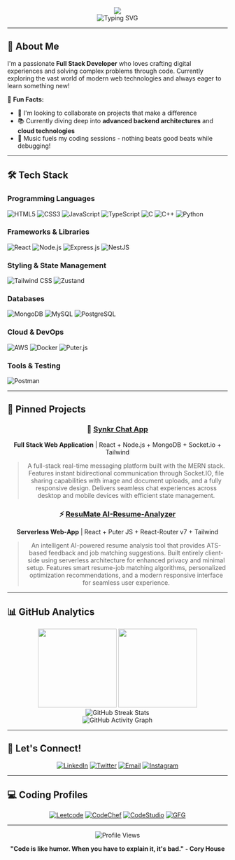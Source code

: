 
<div align="center">
  <img src="https://capsule-render.vercel.app/api?type=waving&color=6C63FF&height=200&section=header&text=HEY,%20I'M%20Mohit%20Gusain%20👋&fontSize=40&fontColor=ffffff" />
</div>
<div align="center">
  <img src="https://readme-typing-svg.herokuapp.com/?lines=Full+Stack+Developer;Problem+Solver;Always+Learning&font=Fira%20Code&center=true&width=380&height=50&duration=4000&pause=1000" alt="Typing SVG">
</div>

---

## 🚀 About Me

I'm a passionate **Full Stack Developer** who loves crafting digital experiences and solving complex problems through code. Currently exploring the vast world of modern web technologies and always eager to learn something new!

🔭 **Fun Facts:**
- 🤝 I'm looking to collaborate on projects that make a difference
- 📚 Currently diving deep into **advanced backend architectures** and **cloud technologies**
- 🎵 Music fuels my coding sessions - nothing beats good beats while debugging!

---

## 🛠️ Tech Stack

### Programming Languages
<div align="left">
  <img src="https://img.shields.io/badge/HTML5-E34F26?style=for-the-badge&logo=html5&logoColor=white" alt="HTML5"/>
  <img src="https://img.shields.io/badge/CSS3-1572B6?style=for-the-badge&logo=css3&logoColor=white" alt="CSS3"/>
  <img src="https://img.shields.io/badge/JavaScript-F7DF1E?style=for-the-badge&logo=javascript&logoColor=black" alt="JavaScript"/>
  <img src="https://img.shields.io/badge/TypeScript-3178C6?style=for-the-badge&logo=typescript&logoColor=white" alt="TypeScript"/>
  <img src="https://img.shields.io/badge/C-00599C?style=for-the-badge&logo=c&logoColor=white" alt="C"/>
  <img src="https://img.shields.io/badge/C++-00599C?style=for-the-badge&logo=cplusplus&logoColor=white" alt="C++"/>
  <img src="https://img.shields.io/badge/Python-3776AB?style=for-the-badge&logo=python&logoColor=white" alt="Python"/>
</div>

### Frameworks & Libraries
<div align="left">
  <img src="https://img.shields.io/badge/React-61DAFB?style=for-the-badge&logo=react&logoColor=black" alt="React"/>
  <img src="https://img.shields.io/badge/Node.js-339933?style=for-the-badge&logo=nodedotjs&logoColor=white" alt="Node.js"/>
  <img src="https://img.shields.io/badge/Express.js-000000?style=for-the-badge&logo=express&logoColor=white" alt="Express.js"/>
  <img src="https://img.shields.io/badge/NestJS-E0234E?style=for-the-badge&logo=nestjs&logoColor=white" alt="NestJS"/>
</div>

### Styling & State Management
<div align="left">
  <img src="https://img.shields.io/badge/Tailwind_CSS-38B2AC?style=for-the-badge&logo=tailwind-css&logoColor=white" alt="Tailwind CSS"/>
  <img src="https://img.shields.io/badge/Zustand-FF6B35?style=for-the-badge&logo=react&logoColor=white" alt="Zustand"/>
</div>

### Databases
<div align="left">
  <img src="https://img.shields.io/badge/MongoDB-47A248?style=for-the-badge&logo=mongodb&logoColor=white" alt="MongoDB"/>
  <img src="https://img.shields.io/badge/MySQL-4479A1?style=for-the-badge&logo=mysql&logoColor=white" alt="MySQL"/>
  <img src="https://img.shields.io/badge/PostgreSQL-336791?style=for-the-badge&logo=postgresql&logoColor=white" alt="PostgreSQL"/>
</div>

### Cloud & DevOps
<div align="left">
  <img src="https://img.shields.io/badge/AWS-232F3E?style=for-the-badge&logo=amazonaws&logoColor=white" alt="AWS"/>
  <img src="https://img.shields.io/badge/Docker-2496ED?style=for-the-badge&logo=docker&logoColor=white" alt="Docker"/>
  <img src="https://img.shields.io/badge/Puter.js-6B46C1?style=for-the-badge&logo=javascript&logoColor=white" alt="Puter.js"/>
</div>
</div>

### Tools & Testing
<div align="left">
  <img src="https://img.shields.io/badge/Postman-FF6C37?style=for-the-badge&logo=postman&logoColor=white" alt="Postman"/>
</div>

---

## 🌟 Pinned Projects

<div align="center">

### 🎯 [Synkr Chat App](https://github.com/mohitgusain8671/Mern-Chat-App)
**Full Stack Web Application** | React + Node.js + MongoDB + Socket.io + Tailwind
> A full-stack real-time messaging platform built with the MERN stack. Features instant bidirectional communication through Socket.IO, file sharing capabilities with image and document uploads, and a fully responsive design. Delivers seamless chat experiences across desktop and mobile devices with efficient state management.

### ⚡ [ResuMate AI-Resume-Analyzer](https://github.com/mohitgusain8671/AI-RESUME-ANALYZER)
**Serverless Web-App** | React + Puter JS + React-Router v7 + Tailwind
> An intelligent AI-powered resume analysis tool that provides ATS-based feedback and job matching suggestions. Built entirely client-side using serverless architecture for enhanced privacy and minimal setup. Features smart resume-job matching algorithms, personalized optimization recommendations, and a modern responsive interface for seamless user experience.


</div>

---

## 📊 GitHub Analytics

<div align="center">
  <img height="180em" src="https://github-readme-stats.vercel.app/api?username=mohitgusain8671&show_icons=true&theme=tokyonight&include_all_commits=true&count_private=true"/>
  <img height="180em" src="https://github-readme-stats.vercel.app/api/top-langs/?username=mohitgusain8671&layout=compact&langs_count=8&theme=tokyonight"/>
</div>

<div align="center">
  <img src="https://github-readme-streak-stats.herokuapp.com/?user=mohitgusain8671&theme=tokyonight" alt="GitHub Streak Stats"/>
</div>

<div align="center">
  <img src="https://github-readme-activity-graph.vercel.app/graph?username=mohitgusain8671&theme=tokyo-night&hide_border=true" alt="GitHub Activity Graph"/>
</div>

---

## 🤝 Let's Connect!

<div align="center">
  
[![LinkedIn](https://img.shields.io/badge/LinkedIn-0077B5?style=for-the-badge&logo=linkedin&logoColor=white)](https://www.linkedin.com/in/mohit-gusain-9b687a257/)
[![Twitter](https://img.shields.io/badge/Twitter-1DA1F2?style=for-the-badge&logo=twitter&logoColor=white)](https://x.com/mohitgusain8671)
[![Email](https://img.shields.io/badge/Email-D14836?style=for-the-badge&logo=gmail&logoColor=white)](mailto:mohitgusain8671@gmail.com)
[![Instagram](https://img.shields.io/badge/Instagram-E4405F?style=for-the-badge&logo=instagram&logoColor=white)](https://www.instagram.com/mohit_8671_/)

</div>

---

## 💻 Coding Profiles
<div align="center">

[![Leetcode](https://img.shields.io/badge/LeetCode-FFA116?style=for-the-badge&logo=leetcode&logoColor=black)](https://leetcode.com/mohitgusain8671)
[![CodeChef](https://img.shields.io/badge/CodeChef-5B4638?style=for-the-badge&logo=codechef&logoColor=white)](https://www.codechef.com/users/mohit8671)
[![CodeStudio](https://img.shields.io/badge/Coding_Ninjas-DD6620?style=for-the-badge&logo=codingninjas&logoColor=white)](https://www.naukri.com/code360/profile/d33efc58-981f-4418-bfe5-63966f889641)
[![GFG](https://img.shields.io/badge/GeeksforGeeks-0F9D58?style=for-the-badge&logo=geeksforgeeks&logoColor=white)](https://www.geeksforgeeks.org/user/mohitgus3nws/)

</div>

---


<div align="center">
  <img src="https://komarev.com/ghpvc/?username=mohitgusain8671&style=for-the-badge&color=blueviolet" alt="Profile Views"/>
  
  **"Code is like humor. When you have to explain it, it's bad." - Cory House**
</div>

<!-- [![Portfolio](https://img.shields.io/badge/Portfolio-FF5722?style=for-the-badge&logo=google-chrome&logoColor=white)](https://mohitgusain.dev) -->
